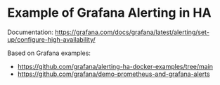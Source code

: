 # Example of Grafana Alerting in HA

Documentation: https://grafana.com/docs/grafana/latest/alerting/set-up/configure-high-availability/

Based on Grafana examples:

- https://github.com/grafana/alerting-ha-docker-examples/tree/main
- https://github.com/grafana/demo-prometheus-and-grafana-alerts

